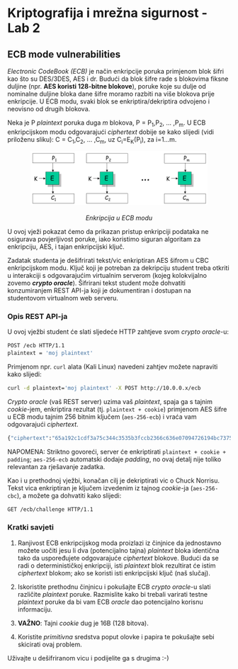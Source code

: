 # **Kriptografija i mrežna sigurnost - Lab 2**

## ECB mode vulnerabilities

_Electronic CodeBook (ECB)_ je način enkripcije poruka primjenom blok šifri kao što su DES/3DES, AES i dr. Budući da blok šifre rade s blokovima fiksne duljine (npr. **AES koristi 128-bitne blokove**), poruke koje su dulje od nominalne duljine bloka dane šifre moramo razbiti na više blokova prije enkripcije. U ECB modu, svaki blok se enkriptira/dekriptira odvojeno i neovisno od drugih blokova.

Neka je P _plaintext_ poruka duga _m_ blokova, P = P<sub>1</sub>,P<sub>2</sub>, ... ,P<sub>m</sub>. U ECB enkripcijskom modu odgovarajući _ciphertext_ dobije se kako slijedi (vidi priloženu sliku): C = C<sub>1</sub>,C<sub>2</sub>, ... ,C<sub>m</sub>, uz C<sub>i</sub>=E<sub>K</sub>(P<sub>i</sub>), za i=1...m.

<p align="center">
<img src="../img/ecb.png" alt="ECB encryption" width="400px" height="auto"/>
<br><br>
<em>Enkripcija u ECB modu</em>
</p>

U ovoj vježi pokazat ćemo da prikazan pristup enkripciji podataka ne osigurava povjerljivost poruke, iako koristimo siguran algoritam za enkripciju, AES, i tajan enkripcijski ključ.

Zadatak studenta je dešifrirati tekst/vic enkriptiran AES šifrom u CBC enkripcijskom modu. Ključ koji je potreban za dekripciju student treba otkriti u interakciji s odgovarajućim virtualnim serverom (kojeg kolokvijalno zovemo **_crypto oracle_**). Šifrirani tekst student može dohvatiti konzumiranjem REST API-ja koji je dokumentiran i dostupan na studentovom virtualnom web serveru.

### Opis REST API-ja

U ovoj vježbi student će slati sljedeće HTTP zahtjeve svom _crypto oracle_-u:

```Bash
POST /ecb HTTP/1.1
plaintext = 'moj plaintext'
```

Primjenom npr. `curl` alata (Kali Linux) navedeni zahtjev možete napraviti kako slijedi:

```Bash
curl -d plaintext='moj plaintext' -X POST http://10.0.0.x/ecb
```

_Crypto oracle_ (vaš REST server) uzima vaš _plaintext_, spaja ga s tajnim _cookie_-jem, enkriptira rezultat (tj. `plaintext + cookie`) primjenom AES šifre u ECB modu tajnim 256 bitnim ključem (`aes-256-ecb`) i vraća vam odgovarajući _ciphertext_.

```Bash
{"ciphertext":"65a192c1cdf3a75c344c3535b3fccb2366c636e07094726194bc7375a09ca672"}
```

NAPOMENA: Striktno govoreći, server će enkriptirati `plaintext + cookie + padding`; `aes-256-ecb` automatski dodaje _padding_, no ovaj detalj nije toliko relevantan za rješavanje zadatka.

Kao i u prethodnoj vježbi, konačan cilj je dekriptirati vic o Chuck Norrisu. Tekst vica enkriptiran je ključem izvedenim iz tajnog _cookie_-ja (`aes-256-cbc`), a možete ga dohvatiti kako slijedi:

```Bash
GET /ecb/challenge HTTP/1.1
```

### Kratki savjeti

1. Ranjivost ECB enkripcijskog moda proizlazi iz činjnice da jednostavno možete uočiti jesu li dva (potencijalno tajna) _plaintext_ bloka identična tako da uspoređujete odgovarajuće _ciphertext_ blokove. Budući da se radi o determinističkoj enkripciji, isti _plaintext_ blok rezultirat će istim _ciphertext_ blokom; ako se koristi isti enkripcijski ključ (naš slučaj).

2. Iskoristite prethodnu činjnicu i pokušajte ECB _crypto oracle_-u slati različite _plaintext_ poruke. Razmislite kako bi trebali varirati testne _plaintext_ poruke da bi vam ECB _oracle_ dao potencijalno korisnu informaciju.

3. **VAŽNO**: Tajni _cookie_ dug je 16B (128 bitova).

4. Koristite _primitivna_ sredstva poput olovke i papira te pokušajte sebi skicirati ovaj problem.

Uživajte u dešifriranom vicu i podijelite ga s drugima :-)